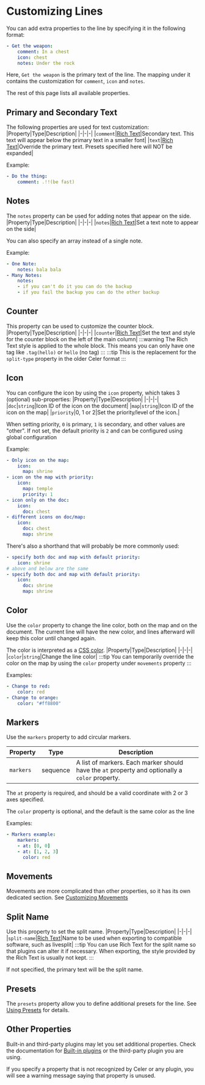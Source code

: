 # Customizing Lines
You can add extra properties to the line by specifying it in the following format:
```yaml
- Get the weapon:
    comment: In a chest
    icon: chest
    notes: Under the rock
```
Here, `Get the weapon` is the primary text of the line. The mapping under it
contains the customization for `comment`, `icon` and `notes`.

The rest of this page lists all available properties.

## Primary and Secondary Text
The following properties are used for text customization:
|Property|Type|Description|
|-|-|-|
|`comment`|[Rich Text](./customizing-text.md)|Secondary text. This text will appear below the primary text in a smaller font|
|`text`|[Rich Text](./customizing-text.md)|Override the primary text. Presets specified here will NOT be expanded|

Example:
```yaml
- Do the thing:
    comment: .!!(be fast)
```

## Notes
The `notes` property can be used for adding notes that appear on the side.
|Property|Type|Description|
|-|-|-|
|`notes`|[Rich Text](./customizing-text.md)|Set a text note to appear on the side|

You can also specify an array instead of a single note.

Example:
```yaml
- One Note:
    notes: bala bala
- Many Notes:
    notes:
    - if you can't do it you can do the backup
    - if you fail the backup you can do the other backup
```

## Counter
This property can be used to customize the counter block.
|Property|Type|Description|
|-|-|-|
|`counter`|[Rich Text](./customizing-text.md)|Set the text and style for the counter block on the left of the main column|
:::warning
The Rich Text style is applied to the whole block. This means you can only have one tag like `.tag(hello)` or `hello` (no tag)
:::
:::tip
This is the replacement for the `split-type` property in the older Celer format
:::

## Icon
You can configure the icon by using the `icon` property, which takes 3 (optional) sub-properties:
|Property|Type|Description|
|-|-|-|
|`doc`|`string`|Icon ID of the icon on the document|
|`map`|`string`|Icon ID of the icon on the map|
|`priority`|0, 1 or 2|Set the priority/level of the icon.|

When setting priority, `0` is primary, `1` is secondary, and other values are "other".
If not set, the default priority is `2` and can be configured using global configuration

Example:
```yaml
- Only icon on the map:
    icon: 
      map: shrine
- icon on the map with priority:
    icon:
      map: temple
      priority: 1
- icon only on the doc:
    icon:
      doc: chest
- different icons on doc/map:
    icon:
      doc: chest
      map: shrine
```
There's also a shorthand that will probably be more commonly used:
```yaml
- specify both doc and map with default priority:
    icon: shrine 
# above and below are the same
- specify both doc and map with default priority:
    icon:
      doc: shrine 
      map: shrine 
```

## Color
Use the `color` property to change the line color, both on the map and on the document.
The current line will have the new color, and lines afterward will keep this color until
changed again.

The color is interpreted as a [CSS color](https://www.w3schools.com/cssref/css_colors.php).
|Property|Type|Description|
|-|-|-|
|`color`|`string`|Change the line color|
:::tip
You can temporarily override the color on the map by using the `color` property under `movements` property
:::

Examples:
```yaml
- Change to red:
    color: red
- Change to orange:
    color: "#ff8800"
```

## Markers
Use the `markers` property to add circular markers.

|Property|Type|Description|
|-|-|-|
|`markers`|sequence|A list of markers. Each marker should have the `at` property and optionally a `color` property.|

The `at` property is required, and should be a valid coordinate with 2 or 3 axes specified.

The `color` property is optional, and the default is the same color as the line

Examples:
```yaml
- Markers example:
    markers:
    - at: [0, 0]
    - at: [1, 2, 3]
      color: red
```

## Movements
Movements are more complicated than other properties, so it has its own dedicated section.
See [Customizing Movements](./customizing-movements)

## Split Name
Use this property to set the split name.
|Property|Type|Description|
|-|-|-|
|`split-name`|[Rich Text](./customizing-text.md)|Name to be used when exporting to compatible software, such as livesplit|
:::tip
You can use Rich Text for the split name so that plugins can alter it if necessary.
When exporting, the style provided by the Rich Text is usually not kept.
:::

If not specified, the primary text will be the split name.

## Presets
The `presets` property allow you to define additional presets for the line.
See [Using Presets](./using-presets.md) for details.

## Other Properties
Built-in and third-party plugins may let you set additional properties. Check the
documentation for [Built-in plugins](./built-in-plugins) or the third-party plugin
you are using.

If you specify a property that is not recognized by Celer or any plugin, you will see a warning message
saying that property is unused.
